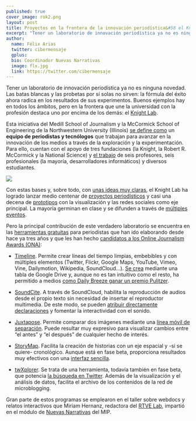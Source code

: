 ```yaml
---
published: true
cover_image: rok2.png
layout: post
title: Proyectos en la frontera de la innovación periodística&#58 el Knight Lab
excerpt: "Tener un laboratorio de innovación periodística ya no es ninguna novedad. Las batas blancas y las probetas por sí solas no sirven: la fórmula del éxito ahora radica en los resultados de sus experimentos. Buenos ejemplos hay en todos los ámbitos, pero en la frontera que une la universidad con la profesión destaca uno por encima de los demás: el Knight Lab."
author:
  name: Félix Arias
  twitter: cibermensaje
  gplus:  
  bio: Coordinador Nuevas Narrativas
  image: flx.jpg
  link: https://twitter.com/cibermensaje
---
```


Tener un laboratorio de innovación periodística ya no es ninguna novedad. Las batas blancas y las probetas por sí solas no sirven: la fórmula del éxito ahora radica en los resultados de sus experimentos. Buenos ejemplos hay en todos los ámbitos, pero en la frontera que une la universidad con la profesión destaca uno por encima de los demás: el [Knight Lab](http://knightlab.northwestern.edu/).

Esta iniciativa del Medill School of Journalism y la McCormick School of Engineering de la Northwestern University (Illinois) [se define como](http://knightlab.northwestern.edu/about/) un **equipo de periodistas y tecnólogos** que trabajan para avanzar en la innovación de los medios a través de la exploración y la experimentación. Para ello, cuentan con el apoyo de tres fundaciones (la Knight, la Robert R. McCormick y la National Science) y [el trabajo](http://knightlab.northwestern.edu/about/team/) de seis profesores, seis profesionales (la mayoría, desarrolladores informáticos) y diversos estudiantes.

![](https://db.tt/d5kFzrCL)

Con estas bases y, sobre todo, con [unas ideas muy claras](http://www.pbs.org/mediashift/2013/12/how-northwesterns-knight-lab-finds-room-for-big-experimental-ideas/), el Knight Lab ha logrado lanzar medio centenar de [proyectos periodísticos](http://projects.knightlab.com/class-projects) y casi una decena de [prototipos](http://projects.knightlab.com/prototypes) con la visualización y las redes sociales como eje principal.  La mayoría germinan en clase y se difunden a través de [múltiples eventos](http://knightlab.northwestern.edu/events/).

Pero la principal contribución de este verdadero laboratorio se encuentra en las [herramientas gratuitas](http://projects.knightlab.com/#toolbox) para periodistas que han ido elaborando desde hace ya tres años y que les han hecho [candidatos a los Online Journalism Awards (ONA)](http://www.clasesdeperiodismo.com/2014/08/30/conoce-los-3-proyectos-de-innovacion-para-el-periodismo-digital-nominados-al-ona/):

* [Timeline](http://projects.knightlab.com/projects/timelinejs). Permite crear líneas del tiempo limpias, embebibles y con múltiples elementos (Twitter, Flickr, Google Maps, YouTube, Vimeo, Vine, Dailymotion, Wikipedia, SoundCloud…). [Se crea](http://www.clasesdeperiodismo.com/2014/02/19/tutorial-para-crear-una-linea-de-tiempo-con-una-tabla-de-google/) mediante una tabla de Google Drive y, aunque no es tan intuitivo como el resto, ha permitido a medios [como Daily Breeze ganar un premio Pulitzer](http://www.chicagotribune.com/bluesky/originals/chi-knight-lab-pulitzer-bsi-story.html).

* [SoundCite](http://projects.knightlab.com/projects/soundcite). A través de SoundCloud, habilita la reproducción de audios desde el propio texto sin necesidad de insertar el reproductor multimedia. De este modo, se pueden [atribuir directamente declaraciones](http://www.clasesdeperiodismo.com/2014/02/17/reproduce-las-declaraciones-de-tus-entrevistados-desde-el-texto/) y fomentar la interactividad con el sonido.

* [Juxtapose](http://projects.knightlab.com/projects/juxtaposejs). Permite comparar dos imágenes mediante una [línea móvil de separación](http://www.pbs.org/idealab/2014/10/knight-labs-juxtaposejs-lets-you-compare-two-frames-to-tell-a-story/). Puede resultar muy expresivo para visualizar cambios entre “el antes” y “el después” de cualquier hecho de interés.

* [StoryMap](http://projects.knightlab.com/projects/storymapjs). Facilita la creación de historias con un eje espacial y -si se quiere- cronológico. Aunque está en fase beta, proporciona resultados muy efectivos con una [interfaz sencilla](http://www.clasesdeperiodismo.com/2014/02/19/crea-una-linea-de-tiempo-con-un-mapa/). 

* [twXplorer](http://projects.knightlab.com/projects/twxplorer-lab-project). Se trata de una herramienta, todavía también en fase beta, que potencia [la búsqueda en Twitter](http://www.theatlantic.com/technology/archive/2013/09/a-new-free-tool-lets-you-analyze-and-archive-twitter-simultaneously/279748/). Además de la visualización y el análisis de datos, facilita el archivo de los contenidos de la red de microblogging.

Gran parte de estos programas se emplearon en el taller sobre webdocs y relatos interactivos que Miriam Hernanz, redactora del [RTVE Lab](http://lab.rtve.es/about), impartió en el módulo de [Nuevas Narrativas](http://mip.umh.es/programa.htm#narrativas) del MIP.